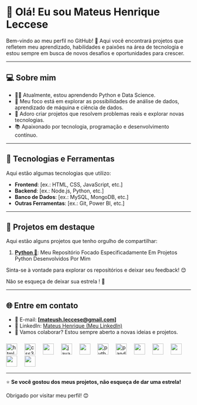 # 👋 Olá! Eu sou Mateus Henrique Leccese

Bem-vindo ao meu perfil no GitHub! 🚀 Aqui você encontrará projetos que refletem meu aprendizado, habilidades e paixões na área de tecnologia e estou sempre em busca de novos desafios e oportunidades para crescer.

---

## 💻 Sobre mim 

- 👨‍💻 Atualmente, estou aprendendo Python e Data Science.  
- 🎯 Meu foco está em explorar as possibilidades de análise de dados, aprendizado de máquina e ciência de dados.
- 🚀 Adoro criar projetos que resolvem problemas reais e explorar novas tecnologias.  
- 📚 Apaixonado por tecnologia, programação e desenvolvimento contínuo.

---

## 🚀 Tecnologias e Ferramentas  

Aqui estão algumas tecnologias que utilizo:

- **Frontend**: [ex.: HTML, CSS, JavaScript, etc.]  
- **Backend**: [ex.: Node.js, Python, etc.]  
- **Banco de Dados**: [ex.: MySQL, MongoDB, etc.]  
- **Outras Ferramentas**: [ex.: Git, Power BI, etc.]  

---

## 🌟 Projetos em destaque  

Aqui estão alguns projetos que tenho orgulho de compartilhar:

1. **[Python 🐍](https://github.com/mateus-henriquee/python)**: Meu Repositório Focado Especificadamente Em Projetos Python Desenvolvidos Por Mim

Sinta-se à vontade para explorar os repositórios e deixar seu feedback! 😊

Não se esqueça de deixar sua estrela ! 🌟 
 
---

## 🌐 Entre em contato

- 📧 E-mail: **[mateush.leccese@gmail.com]**  
- 💼 LinkedIn: [Mateus Henrique (Meu LinkedIn)](https://www.linkedin.com/in/devmateus-henriquee/) 
- 🌟 Vamos colaborar? Estou sempre aberto a novas ideias e projetos.

###

<div align="left">
  <img src="https://cdn.jsdelivr.net/gh/devicons/devicon@latest/icons/html5/html5-original.svg" height="30" alt="html5 logo"  />
  <img width="12" />
  <img src="https://cdn.jsdelivr.net/gh/devicons/devicon/icons/css3/css3-original.svg" height="30" alt="css3 logo"  />
  <img width="12" />
  <img src="https://cdn.jsdelivr.net/gh/devicons/devicon@latest/icons/bootstrap/bootstrap-original-wordmark.svg" height="30"/>
  <img width="12" />
  <img src="https://cdn.jsdelivr.net/gh/devicons/devicon/icons/javascript/javascript-original.svg" height="30" alt="javascript logo"  />
  <img width="12" />
  <img src="https://cdn.jsdelivr.net/gh/devicons/devicon@latest/icons/nodejs/nodejs-original-wordmark.svg" height="30" />
  <img width="12" />
  <img src="https://cdn.jsdelivr.net/gh/devicons/devicon/icons/python/python-original.svg" height="30" alt="python logo"  />
  <img width="12" />
  <img src="https://cdn.jsdelivr.net/gh/devicons/devicon@latest/icons/pandas/pandas-original-wordmark.svg" height="30" alt="pandas logo"  />
  <img width="12"/>
  <img src="https://cdn.jsdelivr.net/gh/devicons/devicon@latest/icons/mongodb/mongodb-plain-wordmark.svg" height="30"/>
  <img width="12" />
  <img src="https://cdn.jsdelivr.net/gh/devicons/devicon@latest/icons/microsoftsqlserver/microsoftsqlserver-plain-wordmark.svg" height="30"/>
  <img width="12" />
  <img src="https://cdn.jsdelivr.net/gh/devicons/devicon@latest/icons/trello/trello-plain-wordmark.svg" height="30"/>
  <img width="12" />
  <img src="https://cdn.jsdelivr.net/gh/devicons/devicon@latest/icons/canva/canva-original.svg" height="30"/>
  <img width="12" />
  <img src="https://cdn.jsdelivr.net/gh/devicons/devicon@latest/icons/figma/figma-original.svg" height="30" />
</div>

</div>

---

⭐ **Se você gostou dos meus projetos, não esqueça de dar uma estrela!**  

Obrigado por visitar meu perfil! 😊  
